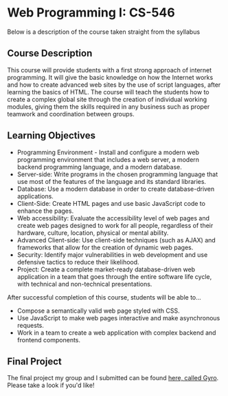 # Web Programming I: CS-546

Below is a description of the course taken straight from the syllabus

## Course Description

This course will provide students with a first strong approach of internet programming. It will give the basic knowledge on how the Internet works and how to create advanced web sites by the use of script languages, after learning the basics of HTML. The course will teach the students how to create a complex global site through the creation of individual working modules, giving them the skills required in any business such as proper teamwork and coordination between groups.

## Learning Objectives

-   Programming Environment - Install and configure a modern web programming environment that includes a web server, a modern backend programming language, and a modern database.
-   Server-side: Write programs in the chosen programming language that use most of the features of the language and its standard libraries.
-   Database: Use a modern database in order to create database-driven applications.
-   Client-Side: Create HTML pages and use basic JavaScript code to enhance the pages.
-   Web accessibility: Evaluate the accessibility level of web pages and create web pages designed
    to work for all people, regardless of their hardware, culture, location, physical or mental ability.
-   Advanced Client-side: Use client-side techniques (such as AJAX) and frameworks that allow for
    the creation of dynamic web pages.
-   Security: Identify major vulnerabilities in web development and use defensive tactics to reduce
    their likelihood.
-   Project: Create a complete market-ready database-driven web application in a team that goes
    through the entire software life cycle, with technical and non-technical presentations.

After successful completion of this course, students will be able to...

-   Compose a semantically valid web page styled with CSS.
-   Use JavaScript to make web pages interactive and make asynchronous requests.
-   Work in a team to create a web application with complex backend and frontend components.

## Final Project

The final project my group and I submitted can be found [here, called Gyro](https://github.com/elenirotsides/Gyro). Please take a look if you'd like!
